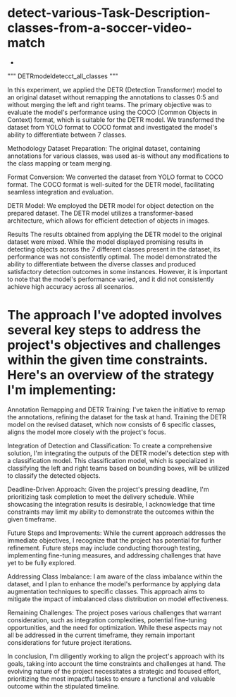 # detect-various-Task-Description-classes-from-a-soccer-video-match

- 
""" DETRmodeldetecct_all_classes """


In this experiment, we applied the DETR (Detection Transformer) model to an original dataset without remapping the annotations to classes 0:5 and without merging the left and right teams. The primary objective was to evaluate the model's performance using the COCO (Common Objects in Context) format, which is suitable for the DETR model. We transformed the dataset from YOLO format to COCO format and investigated the model's ability to differentiate between 7 classes.

Methodology
Dataset Preparation: The original dataset, containing annotations for various classes, was used as-is without any modifications to the class mapping or team merging.

Format Conversion: We converted the dataset from YOLO format to COCO format. The COCO format is well-suited for the DETR model, facilitating seamless integration and evaluation.

DETR Model: We employed the DETR model for object detection on the prepared dataset. The DETR model utilizes a transformer-based architecture, which allows for efficient detection of objects in images.

Results
The results obtained from applying the DETR model to the original dataset were mixed. While the model displayed promising results in detecting objects across the 7 different classes present in the dataset, its performance was not consistently optimal. The model demonstrated the ability to differentiate between the diverse classes and produced satisfactory detection outcomes in some instances. However, it is important to note that the model's performance varied, and it did not consistently achieve high accuracy across all scenarios.



# The approach I've adopted involves several key steps to address the project's objectives and challenges within the given time constraints. Here's an overview of the strategy I'm implementing:

Annotation Remapping and DETR Training: I've taken the initiative to remap the annotations, refining the dataset for the task at hand. Training the DETR model on the revised dataset, which now consists of 6 specific classes, aligns the model more closely with the project's focus.

Integration of Detection and Classification: To create a comprehensive solution, I'm integrating the outputs of the DETR model's detection step with a classification model. This classification model, which is specialized in classifying the left and right teams based on bounding boxes, will be utilized to classify the detected objects.

Deadline-Driven Approach: Given the project's pressing deadline, I'm prioritizing task completion to meet the delivery schedule. While showcasing the integration results is desirable, I acknowledge that time constraints may limit my ability to demonstrate the outcomes within the given timeframe.

Future Steps and Improvements: While the current approach addresses the immediate objectives, I recognize that the project has potential for further refinement. Future steps may include conducting thorough testing, implementing fine-tuning measures, and addressing challenges that have yet to be fully explored.

Addressing Class Imbalance: I am aware of the class imbalance within the dataset, and I plan to enhance the model's performance by applying data augmentation techniques to specific classes. This approach aims to mitigate the impact of imbalanced class distribution on model effectiveness.

Remaining Challenges: The project poses various challenges that warrant consideration, such as integration complexities, potential fine-tuning opportunities, and the need for optimization. While these aspects may not all be addressed in the current timeframe, they remain important considerations for future project iterations.

In conclusion, I'm diligently working to align the project's approach with its goals, taking into account the time constraints and challenges at hand. The evolving nature of the project necessitates a strategic and focused effort, prioritizing the most impactful tasks to ensure a functional and valuable outcome within the stipulated timeline.
